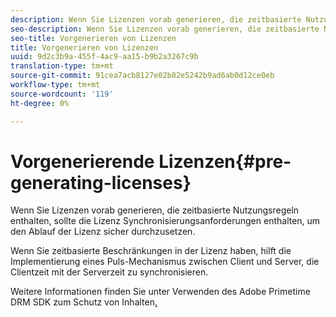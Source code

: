 ```yaml
---
description: Wenn Sie Lizenzen vorab generieren, die zeitbasierte Nutzungsregeln enthalten, sollte die Lizenz Synchronisierungsanforderungen enthalten, um den Ablauf der Lizenz sicher durchzusetzen.
seo-description: Wenn Sie Lizenzen vorab generieren, die zeitbasierte Nutzungsregeln enthalten, sollte die Lizenz Synchronisierungsanforderungen enthalten, um den Ablauf der Lizenz sicher durchzusetzen.
seo-title: Vorgenerieren von Lizenzen
title: Vorgenerieren von Lizenzen
uuid: 9d2c3b9a-455f-4ac9-aa15-b9b2a3267c9b
translation-type: tm+mt
source-git-commit: 91cea7acb8127e02b82e5242b9ad6ab0d12ce0eb
workflow-type: tm+mt
source-wordcount: '119'
ht-degree: 0%

---
```



# Vorgenerierende Lizenzen{#pre-generating-licenses}

Wenn Sie Lizenzen vorab generieren, die zeitbasierte Nutzungsregeln enthalten, sollte die Lizenz Synchronisierungsanforderungen enthalten, um den Ablauf der Lizenz sicher durchzusetzen.

Wenn Sie zeitbasierte Beschränkungen in der Lizenz haben, hilft die Implementierung eines Puls-Mechanismus zwischen Client und Server, die Clientzeit mit der Serverzeit zu synchronisieren.

Weitere Informationen finden Sie unter Verwenden des Adobe Primetime DRM SDK zum Schutz von Inhalten[.](https://helpx.adobe.com/content/dam/help/en/primetime/drm/drm_protecting_content.pdf)

